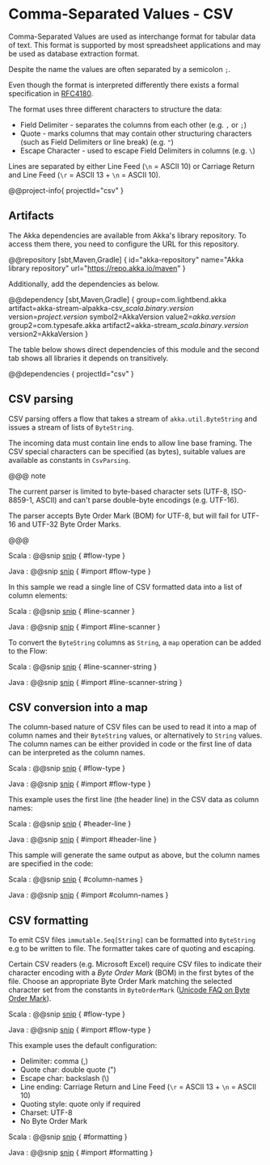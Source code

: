 # Comma-Separated Values - CSV

Comma-Separated Values are used as interchange format for tabular data
of text. This format is supported by most spreadsheet applications and may
be used as database extraction format.

Despite the name the values are often separated by a semicolon `;`.

Even though the format is interpreted differently there exists a formal specification in [RFC4180](https://tools.ietf.org/html/rfc4180).

The format uses three different characters to structure the data:

* Field Delimiter - separates the columns from each other (e.g. `,` or `;`)
* Quote - marks columns that may contain other structuring characters (such as Field Delimiters or line break) (e.g. `"`)
* Escape Character - used to escape Field Delimiters in columns (e.g. `\`)

Lines are separated by either Line Feed (`\n` = ASCII 10) or Carriage Return and Line Feed (`\r` = ASCII 13 + `\n` = ASCII 10).


@@project-info{ projectId="csv" }


## Artifacts

The Akka dependencies are available from Akka's library repository. To access them there, you need to configure the URL for this repository.

@@repository [sbt,Maven,Gradle] {
id="akka-repository"
name="Akka library repository"
url="https://repo.akka.io/maven"
}

Additionally, add the dependencies as below.

@@dependency [sbt,Maven,Gradle] {
  group=com.lightbend.akka
  artifact=akka-stream-alpakka-csv_$scala.binary.version$
  version=$project.version$
  symbol2=AkkaVersion
  value2=$akka.version$
  group2=com.typesafe.akka
  artifact2=akka-stream_$scala.binary.version$
  version2=AkkaVersion
}

The table below shows direct dependencies of this module and the second tab shows all libraries it depends on transitively.

@@dependencies { projectId="csv" }


## CSV parsing

CSV parsing offers a flow that takes a stream of `akka.util.ByteString` and issues a stream of lists of `ByteString`.

The incoming data must contain line ends to allow line base framing. The CSV special characters
can be specified (as bytes), suitable values are available as constants in `CsvParsing`.

@@@ note

The current parser is limited to byte-based character sets (UTF-8, ISO-8859-1, ASCII) and can't
parse double-byte encodings (e.g. UTF-16).

The parser accepts Byte Order Mark (BOM) for UTF-8, but will fail for UTF-16 and UTF-32
Byte Order Marks.

@@@

Scala
: @@snip [snip](/csv/src/test/scala/docs/scaladsl/CsvParsingSpec.scala) { #flow-type }

Java
: @@snip [snip](/csv/src/test/java/docs/javadsl/CsvParsingTest.java) { #import #flow-type }


In this sample we read a single line of CSV formatted data into a list of column elements:

Scala
: @@snip [snip](/csv/src/test/scala/docs/scaladsl/CsvParsingSpec.scala) { #line-scanner }

Java
: @@snip [snip](/csv/src/test/java/docs/javadsl/CsvParsingTest.java) { #import #line-scanner }

To convert the `ByteString` columns as `String`, a `map` operation can be added to the Flow:

Scala
: @@snip [snip](/csv/src/test/scala/docs/scaladsl/CsvParsingSpec.scala) { #line-scanner-string }

Java
: @@snip [snip](/csv/src/test/java/docs/javadsl/CsvParsingTest.java) { #import #line-scanner-string }

## CSV conversion into a map

The column-based nature of CSV files can be used to read it into a map of column names
and their `ByteString` values, or alternatively to `String` values. The column names can be either provided in code or 
the first line of data can be interpreted as the column names.

Scala
: @@snip [snip](/csv/src/test/scala/docs/scaladsl/CsvToMapSpec.scala) { #flow-type }

Java
: @@snip [snip](/csv/src/test/java/docs/javadsl/CsvToMapTest.java) { #import #flow-type }


This example uses the first line (the header line) in the CSV data as column names:

Scala
: @@snip [snip](/csv/src/test/scala/docs/scaladsl/CsvToMapSpec.scala) { #header-line }

Java
: @@snip [snip](/csv/src/test/java/docs/javadsl/CsvToMapTest.java) { #import #header-line }


This sample will generate the same output as above, but the column names are specified
in the code:

Scala
: @@snip [snip](/csv/src/test/scala/docs/scaladsl/CsvToMapSpec.scala) { #column-names }

Java
: @@snip [snip](/csv/src/test/java/docs/javadsl/CsvToMapTest.java) { #import #column-names }

## CSV formatting

To emit CSV files ``immutable.Seq[String]`` can be formatted into ``ByteString`` e.g to be written to file.
The formatter takes care of quoting and escaping.

Certain CSV readers (e.g. Microsoft Excel) require CSV files to indicate their character encoding with a *Byte
Order Mark* (BOM) in the first bytes of the file. Choose an appropriate Byte Order Mark matching the
selected character set from the constants in `ByteOrderMark`
([Unicode FAQ on Byte Order Mark](https://www.unicode.org/faq/utf_bom.html#bom1)).


Scala
: @@snip [snip](/csv/src/test/scala/docs/scaladsl/CsvFormattingSpec.scala) { #flow-type }

Java
: @@snip [snip](/csv/src/test/java/docs/javadsl/CsvFormattingTest.java) { #import #flow-type }

This example uses the default configuration:

- Delimiter: comma (,)
- Quote char: double quote (")
- Escape char: backslash (\\)
- Line ending: Carriage Return and Line Feed (`\r` = ASCII 13 + `\n` = ASCII 10)
- Quoting style: quote only if required
- Charset: UTF-8
- No Byte Order Mark

Scala
: @@snip [snip](/csv/src/test/scala/docs/scaladsl/CsvFormattingSpec.scala) { #formatting }

Java
: @@snip [snip](/csv/src/test/java/docs/javadsl/CsvFormattingTest.java) { #import #formatting }
